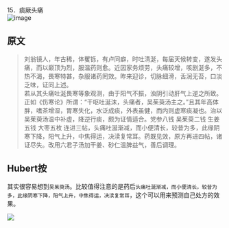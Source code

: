 15．痰厥头痛  
![image](https://mmbiz.qpic.cn/mmbiz_jpg/KnkQiaUcAGWt9ib8QwaYtnEicAtq03ibUibaFc44hxeUwS03o6ZPN6JLhPaRgQNhwliaYicGyN6cCKKWS2OKClbeFrmicg/0?wx_fmt=jpeg)  

## 原文  
> 刘翁镜人，年古稀，体矍铄，有卢同癖，时吐清涎，每届天候转变，遂发头痛，而以巅顶为烈，服温药则愈。近因家务烦劳，头痛较增，咳剧涎多，不热不渴，畏寒特甚，杂服诸药罔效。昨来迎诊，切脉细滑，舌润无苔，口淡乏味，证同上述。  
> 若从其头痛吐涎畏寒等象观测，由于阳气不振，浊阴引动肝气上逆之所致。正如《伤寒论》所谓：“干呕吐涎沫，头痛者，吴茱萸汤主之。”且其年高体胖，嗜茶增湿，胃寒失化，水泛成痰，外表虽健，而内则虚寒痰凝也。治以吴茱萸汤温中补虚，降逆行痰，颇为证情适合。党参八钱 吴茱萸二钱 生姜五钱 大枣五枚 连进三帖，头痛吐涎渐减，而小便清长，较昔为多，此缘阴寒下降，阳气上升，中焦得运，决渎复常耳。药既见效，原方再进四帖，诸证尽失。改用六君子汤加干姜、砂仁温脾益气，善后调理。  

## Hubert按  
其实很容易想到`吴茱萸汤`。比较值得注意的是药后`头痛吐涎渐减，而小便清长，较昔为多，此缘阴寒下降，阳气上升，中焦得运，决渎复常耳`，这个可以用来预测自己处方的效果。

![](https://upload-images.jianshu.io/upload_images/9738519-0aabc1e8a65f3ac5.png?imageMogr2/auto-orient/strip%7CimageView2/2/w/1240)  